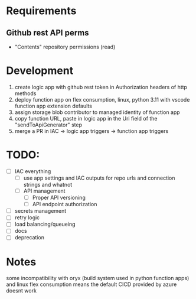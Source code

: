 # Requirements
## Github rest API perms
- "Contents" repository permissions (read)

# Development
1. create logic app with github rest token in Authorization headers of http methods
1. deploy function app on flex consumption, linux, python 3.11 with vscode function app extension defaults
1. assign storage blob contributor to managed identity of function app
1. copy function URL, paste in logic app in the Uri field of the "sendToApiGenerator" step
1. merge a PR in IAC -> logic app triggers -> function app triggers 

# TODO:
- [ ] IAC everything
    - [ ] use app settings and IAC outputs for repo urls and connection strings and whatnot
    - [ ] API management
        - [ ] Proper API versioning
        - [ ] API endpoint authorization
- [ ] secrets management
- [ ] retry logic
- [ ] load balancing/queueing
- [ ] docs
- [ ] deprecation

# Notes
some incompatibility with oryx (build system used in python function apps) and linux flex consumption means the default CICD provided by azure doesnt work
